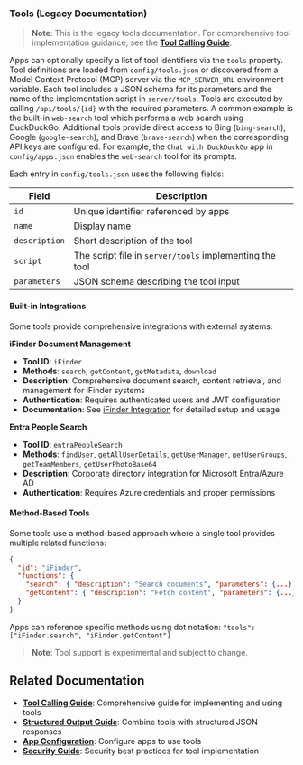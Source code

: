 ### Tools (Legacy Documentation)

> **Note**: This is the legacy tools documentation. For comprehensive tool implementation guidance, see the **[Tool Calling Guide](tool-calling.md)**.

Apps can optionally specify a list of tool identifiers via the `tools` property.
Tool definitions are loaded from `config/tools.json` or discovered from a Model Context Protocol (MCP) server via the `MCP_SERVER_URL` environment variable. Each tool includes a JSON schema for its parameters and the name of the implementation script in `server/tools`. Tools are executed by calling `/api/tools/{id}` with the required parameters. A common example is the built-in `web-search` tool which performs a web search using DuckDuckGo. Additional tools provide direct access to Bing (`bing-search`), Google (`google-search`), and Brave (`brave-search`) when the corresponding API keys are configured.
For example, the `Chat with DuckDuckGo` app in `config/apps.json` enables the `web-search` tool for its prompts.

Each entry in `config/tools.json` uses the following fields:

| Field         | Description                                             |
| ------------- | ------------------------------------------------------- |
| `id`          | Unique identifier referenced by apps                    |
| `name`        | Display name                                            |
| `description` | Short description of the tool                           |
| `script`      | The script file in `server/tools` implementing the tool |
| `parameters`  | JSON schema describing the tool input                   |

#### Built-in Integrations

Some tools provide comprehensive integrations with external systems:

**iFinder Document Management**

- **Tool ID**: `iFinder`
- **Methods**: `search`, `getContent`, `getMetadata`, `download`
- **Description**: Comprehensive document search, content retrieval, and management for iFinder systems
- **Authentication**: Requires authenticated users and JWT configuration
- **Documentation**: See [iFinder Integration](iFinder-Integration.md) for detailed setup and usage

**Entra People Search**

- **Tool ID**: `entraPeopleSearch`
- **Methods**: `findUser`, `getAllUserDetails`, `getUserManager`, `getUserGroups`, `getTeamMembers`, `getUserPhotoBase64`
- **Description**: Corporate directory integration for Microsoft Entra/Azure AD
- **Authentication**: Requires Azure credentials and proper permissions

#### Method-Based Tools

Some tools use a method-based approach where a single tool provides multiple related functions:

```json
{
  "id": "iFinder",
  "functions": {
    "search": { "description": "Search documents", "parameters": {...} },
    "getContent": { "description": "Fetch content", "parameters": {...} }
  }
}
```

Apps can reference specific methods using dot notation: `"tools": ["iFinder.search", "iFinder.getContent"]`

> **Note**: Tool support is experimental and subject to change.

## Related Documentation

- **[Tool Calling Guide](tool-calling.md)**: Comprehensive guide for implementing and using tools
- **[Structured Output Guide](structured-output.md)**: Combine tools with structured JSON responses
- **[App Configuration](apps.md#tool-integration)**: Configure apps to use tools
- **[Security Guide](security.md)**: Security best practices for tool implementation
